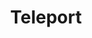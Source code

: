 ---
title: "Teleport"
permalink: /spells/teleport/
tags:
  - Spell
available_for:
  - Bard
  - Sorcerer
  - Wizard
level: "7th Level"
school: "Conjuration"
range: "10 ft"
area: "10 ft"
shape: "Cube"
comp:
  - V
description: |
  This spell instantly transports you and up to eight willing creatures of your choice that you can see within range, or a single object that you can see within range, to a destination you select. If you target an object, it must be able to fit entirely inside a 10-foot cube, and it can't be held or carried by an unwilling creature.

  The destination you choose must be known to you, and it must be on the same plane of existence as you. Your familiarity with the destination determines whether you arrive there successfully. The GM rolls d100 and consults the table.

  | Familiarity | Mishap | Similar Area | Off Target | On Target |

  |---|---|---|---|---|

  | Permanent circle | -- | -- | -- | 01-100 |

  | Associated object | -- | -- | -- | 01-100 |

  | Very familiar | 01-05 | 06-13 | 14-24 | 25-100 |

  | Seen casually | 01-33 | 34-43 | 44-53 | 54-100 |

  | Viewed once | 01-43 | 44-53 | 54-73 | 74-100 |

  | Description | 01-43 | 44-53 | 54-73 | 74-100 |

  | False destination | 01-50 | 51-100 | -- | -- |

  ***Familiarity.*** "Permanent circle" means a permanent teleportation circle whose sigil sequence you know.

  "Associated object" means that you possess an object taken from the desired destination within the last six months, such as a book from a wizard's library, bed linen from a royal suite, or a chunk of marble from a lich's secret tomb.

  "Very familiar" is a place you have been very often, a place you have carefully studied, or a place you can see when you cast the spell.

  "Seen casually" is someplace you have seen more than once but with which you aren't very familiar.

  "Viewed once" is a place you have seen once, possibly using magic.

  "Description" is a place whose location and appearance you know through someone else's description, perhaps from a map.

  "False destination" is a place that doesn't exist. Perhaps you tried to scry an enemy's sanctum but instead viewed an illusion, or you are attempting to teleport to a familiar location that no longer exists.

  ***On Target.*** You and your group (or the target object) appear where you want to.

  ***Off Target.*** You and your group (or the target object) appear a random distance away from the destination in a random direction. Distance off target is 1d10 x 1d10 percent of the distance that was to be traveled. For example, if you tried to travel 120 miles, landed off target, and rolled a 5 and 3 on the two d10s, then you would be off target by 15 percent, or 18 miles. The GM determines the direction off target randomly by rolling a d8 and designating 1 as north, 2 as northeast, 3 as east, and so on around the points of the compass.  If you were teleporting to a coastal city and wound up 18 miles out at sea, you could be in trouble.

  ***Similar Area.*** You and your group (or the target object) wind up in a different area that's visually or thematically similar to the target area. If you are heading for your home laboratory, for example, you might wind up in another wizard's laboratory or in an alchemical supply shop that has many of the same tools and implements as your laboratory. Generally, you appear in the closest similar place, but since the spell has no range limit, you could conceivably wind up anywhere on the plane.

  ***Mishap.*** The spell's unpredictable magic results in a difficult journey. Each teleporting creature (or the target object) takes 3d10 force damage, and the GM rerolls on the table to see where you wind up (multiple mishaps can occur, dealing damage each time).
excerpt: "This spell instantly transports you and up to eight willing creatures of your choice that you can see within range, or a single object that you can see within range, to a destination you select."
source: "Basic Rules"
---